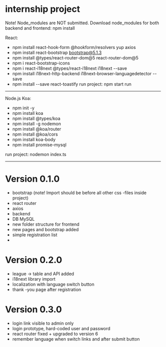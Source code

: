 # internship project

Note! Node_modules are NOT submitted. 
Download node_modules for both backend and frontend: npm install

React:

* npm install react-hook-form @hookform/resolvers yup axios
* npm install react-bootstrap bootstrap@5.1.3
* npm install @types/react-router-dom@5 react-router-dom@5
* npm i react-bootstrap-icons
* npm i react-i18next @types/react-i18next i18next --save
* npm install i18next-http-backend i18next-browser-languagedetector --save
* npm install --save react-toastify
run project:
npm start run

--------------

Node.js Koa:

* npm init -y
* npm install koa
* npm install @types/koa
* npm install -g nodemon
* npm install @koa/router
* npm install @koa/cors
* npm install koa-body
* npm install promise-mysql


run project:
nodemon index.ts

---------------

# Version 0.1.0

+ bootstrap (note! Import should be before all other css -files inside project)
+ react router
+ axios
+ backend
+ DB MySQL
+ new folder structure for frontend
+ new pages and bootstrap added 
+ simple registration list 
+ 
# Version 0.2.0

+ league -> table and API added
+ i18next library import
+ localization with language switch button
+ thank -you page after registration

# Version 0.3.0

+ login link visible to admin only
+ login prototype, hard-coded user and password
+ react router fixed + upgraded to version 6
+ remember language when switch links and after submit button 
